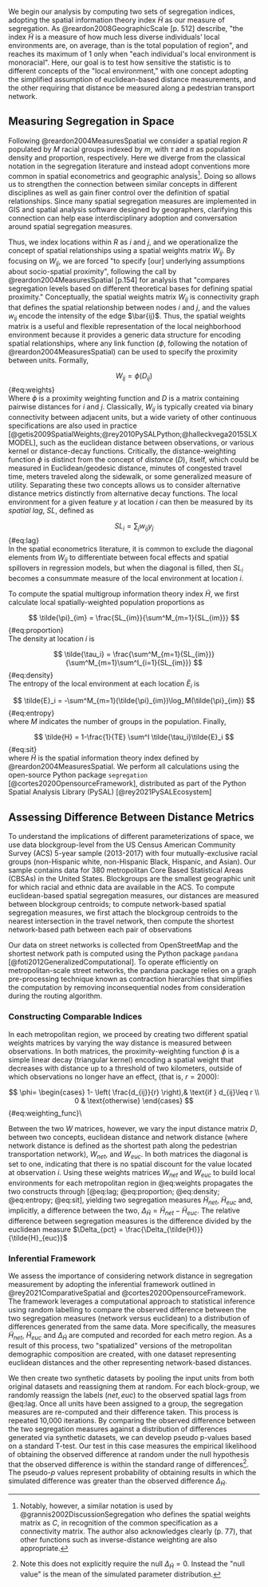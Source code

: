We begin our analysis by computing two sets of segregation indices, adopting the spatial information
theory index $\tilde{H}$ as our measure of segregation. As @reardon2008GeographicScale [p. 512]
describe, "the index $\tilde{H}$ is a measure of how much less diverse individuals’ local
environments are, on average, than is the total population of region", and reaches its maximum of 1
only when "each individual's local environment is monoracial". Here, our goal is to test how
sensitive the statistic is to different concepts of the "local environment," with one concept
adopting the simplified assumption of euclidean-based distance measurements, and the other requiring
that distance be measured along a pedestrian transport network.

## Measuring Segregation in Space

<!-- computing indices -->

Following @reardon2004MeasuresSpatial we consider a spatial region $R$ populated by $M$ racial
groups indexed by $m$, with $\tau$ and $\pi$ as population density and proportion, respectively.
Here we diverge from the classical notation in the segregation literature and instead adopt
conventions more common in spatial econometrics and geographic analysis[^grannis]. Doing so allows us to
strengthen the connection between similar concepts in different disciplines as well as gain finer
control over the definition of spatial relationships. Since many spatial segregation measures are
implemented in GIS and spatial analysis software designed by geographers, clarifying this connection
can help ease interdisciplinary adoption and conversation around spatial segregation measures.

Thus, we index locations within $R$ as $i$ and $j$, and we operationalize the concept of spatial
relationships using a spatial weights matrix $W_{ij}$. By focusing on $W_{ij}$, we are forced "to
specify [our] underlying assumptions about socio-spatial proximity", following the call by
@reardon2004MeasuresSpatial [p.154] for analysis that "compares segregation levels based on
different theoretical bases for defining spatial proximity." Conceptually, the spatial weights
matrix $W_{ij}$ is connectivity graph that defines the spatial relationship between nodes $i$ and
$j$, and the values $w_{ij}$ encode the intensity of the edge $\bar{ij}$. Thus, the spatial weights
matrix is a useful and flexible representation of the local neighborhood environment because it
provides a generic data structure for encoding spatial relationships, where any link function
($\phi$, following the notation of @reardon2004MeasuresSpatial) can be used to specify the proximity
between units. Formally,

<!-- if we're following reardon's notation, does $D$ below need to be $R$ ? -->
$$
W_{ij} = \phi(D_{ij})
$$ {#eq:weights}\
Where $\phi$ is a proximity weighting function and $D$ is a matrix containing pairwise distances for
$i$ and $j$. Classically, $W_{ij}$ is typically created via binary connectivity between adjacent
units, but a wide variety of other continuous specifications are also used in practice
[@getis2009SpatialWeights;@rey2010PySALPython;@halleckvega2015SLXMODEL], such as the euclidean
distance between observations, or various kernel or distance-decay functions. Critically, the
distance-weighting function $\phi$ is distinct from the concept of *distance* ($D$), itself, which
could be measured in Euclidean/geodesic distance, minutes of congested travel time, meters traveled
along the sidewalk, or some generalized measure of utility. Separating these two concepts allows us
to consider alternative distance metrics distinctly from alternative decay functions. The local
environment for a given feature $y$ at location $i$ can then be measured by its *spatial lag*, $SL$,
defined as

$$
SL_i = \sum_j w_{ij} y_j
$$ {#eq:lag}\
In the spatial econometrics literature, it is common to exclude the diagonal elements from $W_{ij}$
to differentiate between focal effects and spatial spillovers in regression models, but when the
diagonal is filled, then $SL_i$ becomes a consummate measure of the local environment at location
$i$.

To compute the spatial multigroup information theory index $\tilde{H}$, we first calculate local
spatially-weighted population proportions as

$$
\tilde{\pi}_{im} = \frac{SL_{im}}{\sum^M_{m=1}{SL_{im}}}
$$ {#eq:proportion}\
The density at location $i$ is 

$$
\tilde{\tau_i} = \frac{\sum^M_{m=1}{SL_{im}}}{\sum^M_{m=1}\sum^I_{i=1}{SL_{im}}}
$$ {#eq:density}\
The entropy of the local environment at each location $\tilde{E}_i$ is

$$
\tilde{E}_i = -\sum^M_{m=1}(\tilde{\pi}_{im})\log_M(\tilde{\pi}_{im})
$$ {#eq:entropy}\
where $M$ indicates the number of groups in the population. Finally, 

$$
\tilde{H} = 1-\frac{1}{TE} \sum^I \tilde{\tau_i}\tilde{E}_i
$$ {#eq:sit}\
where $\tilde{H}$ is the spatial information theory index defined by @reardon2004MeasuresSpatial. We
perform all calculations using the open-source Python package `segregation`
[@cortes2020OpensourceFramework], distributed as part of the Python Spatial Analysis Library (PySAL)
[@rey2021PySALEcosystem]

## Assessing Difference Between Distance Metrics
<!--data -->

To understand the implications of different parameterizations of space, we use data blockgroup-level
from the US Census American Community Survey (ACS) 5-year sample (2013-2017) with four
mutually-exclusive racial groups (non-Hispanic white, non-Hispanic Black, Hispanic, and Asian). Our
sample contains data for 380 metropolitan Core Based Statistical Areas (CBSAs) in the United States.
Blockgroups are the smallest geographic unit for which racial and ethnic data are available in the
ACS. To compute euclidean-based spatial segregation measures, our distances are measured between
blockgroup centroids; to compute network-based spatial segregation measures, we first attach the
blockgroup centroids to the nearest intersection in the travel network, then compute the shortest
network-based path between each pair of observations 

Our data on street networks is collected from OpenStreetMap and the shortest network path is
computed using the Python package `pandana` [@foti2012GeneralizedComputational]. To operate
efficiently on metropolitan-scale street networks, the pandana package relies on a graph
pre-processing technique known as contraction hierarchies that simplifies the computation by
removing inconsequential nodes from consideration during the routing algorithm. 



### Constructing Comparable Indices
<!-- setup the comparison -->

In each metropolitan region, we proceed by creating two different spatial weights matrices by
varying the way distance is measured between observations. In both matrices, the proximity-weighting
function $\phi$ is a simple linear decay (triangular kernel) encoding a spatial weight that
decreases with distance up to a threshold of two kilometers, outside of which observations no longer
have an effect, (that is, $r=2000$):

$$
    \phi=
\begin{cases}
    1- \left( \frac{d_{ij}}{r} \right),& \text{if } d_{ij}\leq r \\ 
    0 & \text{otherwise}
\end{cases}
$${#eq:weighting_func}\

Between the two $W$ matrices, however, we vary the input distance matrix $D$, between two concepts,
euclidean distance and network distance (where network distance is defined as the shortest path
along the pedestrian transportation network), $W_{net}$, and $W_{euc}$. In both matrices the
diagonal is set to one, indicating that there is no spatial discount for the value located at
observation $i$. Using these weights matrices $W_{net}$ and $W_{euc}$ to build local environments
for each metropolitan region in @eq:weights propagates the two constructs through
[@eq:lag; @eq:proportion; @eq:density; @eq:entropy; @eq:sit], yielding two segregation measures
$\tilde{H}_{net}$, $\tilde{H}_{euc}$ and, implicitly, a difference between the two,
$\Delta_{\tilde{H}} = \tilde{H}_{net} - \tilde{H}_{euc}$. The relative difference between
segregation measures is the difference divided by the euclidean measure $\Delta_{pct} =
\frac{\Delta_{\tilde{H}}}{\tilde{H}_{euc}}$


### Inferential Framework
We assess the importance of considering network distance in segregation measurement by adopting the
inferential framework outlined in @rey2021ComparativeSpatial and @cortes2020OpensourceFramework. The
framework leverages a computational approach to statistical inference using random labelling to
compare the observed difference between the two segregation measures (network versus euclidean) to a
distribution of differences generated from the same data. More specifically, the measures
$\tilde{H}_{net}$, $\tilde{H}_{euc}$ and $\Delta_{\tilde{H}}$ are computed and recorded for each metro
region. As a result of this process, two "spatialized" versions of the metropolitan demographic
composition are created, with one dataset representing euclidean distances and the other
representing network-based distances.

We then create two synthetic datasets by pooling the input units from both original datasets and
reassigning them at random. For each block-group, we randomly reassign the labels $(net,euc)$ to the
observed spatial lags from @eq:lag. Once all units have been assigned to a group, the segregation
measures are re-computed and their difference taken. This process is repeated 10,000 iterations. By
comparing the observed difference between the two segregation measures against a distribution of
differences generated via synthetic datasets, we can develop pseudo p-values based on a standard
T-test. Our test in this case measures the empirical likelihood of obtaining the observed difference
at random under the null hypothesis that the observed difference is within the standard range of
differences[^null]. The pseudo-$p$ values represent probability of obtaining results in which the
simulated difference was greater than the observed difference $\Delta_{\tilde{H}}$.


<!-- I think for random labeling the null is that the difference is 0. Not sure I understand the footnote? -->
[^null]: Note this does not explicitly require the null $\Delta_{\tilde{H}}=0$. Instead the "null
value" is the mean of the simulated parameter distribution.

[^grannis]: Notably, however, a similar notation is used by @grannis2002DiscussionSegregation who
defines the spatial weights matrix as $C$, in recognition of the common specification as a
connectivity matrix. The author also acknowledges clearly (p. 77), that other functions such as
inverse-distance weighting are also appropriate.